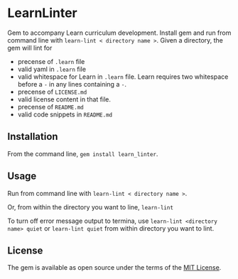 # LearnLinter

Gem to accompany Learn curriculum development. Install gem and run from command line with `learn-lint < directory name >`. Given a directory, the gem will lint for 

* precense of `.learn` file
* valid yaml in `.learn` file
* valid whitespace for Learn in `.learn` file. Learn requires two whitespace before a `-` in any lines containing a `-`. 
* precense of `LICENSE.md`
* valid license content in that file. 
* precense of `README.md`
* valid code snippets in `README.md`


## Installation

From the command line, `gem install learn_linter`.

## Usage

Run from command line with `learn-lint < directory name >`.

Or, from within the directory you want to line, `learn-lint`

To turn off error message output to termina, use `learn-lint <directory name> quiet` or `learn-lint quiet` from within directory you want to lint.


## License

The gem is available as open source under the terms of the [MIT License](http://opensource.org/licenses/MIT).

